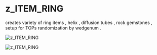 # z_ITEM_RING

creates variety of ring items , helix , diffusion tubes , rock gemstones ,  setup for TOPs randomization by wedgenum .

![z_ITEM_RING](https://raw.githubusercontent.com/CorvaeOboro/zenv/master/hip/z_ITEM_RING/item_ring_procgen.jpg?raw=true "z_ITEM_RING")

![z_ITEM_RING](https://raw.githubusercontent.com/CorvaeOboro/zenv/master/hip/z_ITEM_RING/z_ITEM_RING.jpg?raw=true "z_ITEM_RING")